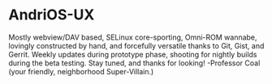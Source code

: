 # AndriOS-UX
Mostly webview/DAV based, SELinux core-sporting, Omni-ROM wannabe, lovingly constructed by hand, and forcefully versatile thanks to Git, Gist, and Gerrit.  Weekly updates during prototype phase, shooting for nightly builds during the beta testing. Stay tuned, and thanks for looking!  -Professor Coal (your friendly, neighborhood Super-Villain.)
